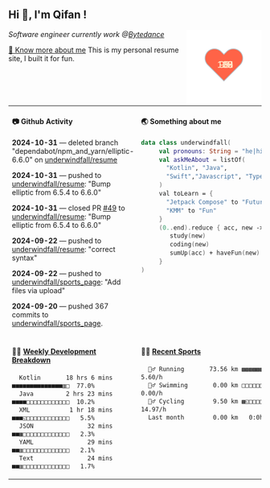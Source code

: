  <h2> Hi 👋, I'm Qifan ! </h2>
 <a href="https://github.com/underwindfall/iBeats"><img align="right" width="150px" src="https://raw.githubusercontent.com/underwindfall/iBeats/main/files/heart.svg"/></a>
 <p><em>Software engineer currently work @<a href="https://www.bytedance.com/en/">Bytedance</a></em></p>
 <p><a href="https://qifanyang.com/resume" target="_blank"> 🔭 Know more about me</a> This is my personal resume site, I built it for fun.</p>
 <table width="960px"><tr><td valign="top" width="50%">

  #### 📷 Github Activity
  <!-- githubActivity starts -->
**2024-10-31** — deleted branch "dependabot/npm_and_yarn/elliptic-6.6.0" on [underwindfall/resume](https://api.github.com/repos/underwindfall/resume)

**2024-10-31** — pushed to [underwindfall/resume](https://api.github.com/repos/underwindfall/resume): "Bump elliptic from 6.5.4 to 6.6.0"

**2024-10-31** — closed PR [#49](https://api.github.com/repos/underwindfall/resume/pulls/49) to [underwindfall/resume](https://api.github.com/repos/underwindfall/resume): "Bump elliptic from 6.5.4 to 6.6.0"

**2024-09-22** — pushed to [underwindfall/resume](https://api.github.com/repos/underwindfall/resume): "correct syntax"

**2024-09-22** — pushed to [underwindfall/sports_page](https://api.github.com/repos/underwindfall/sports_page): "Add files via upload"

**2024-09-20** — pushed 367 commits to [underwindfall/sports_page](https://api.github.com/repos/underwindfall/sports_page).
  <!-- githubActivity ends -->
  </td><td valign="top" width="50%">

  #### 🌏 Something about me
  <!-- profile starts -->
  ```kotlin
  data class underwindfall(
       val pronouns: String = "he|him",
       val askMeAbout = listOf(
         "Kotlin", "Java",
         "Swift","Javascript", "Typescript"
       )
       val toLearn = {
         "Jetpack Compose" to "Future",
         "KMM" to "Fun"
       }
       (0..end).reduce { acc, new ->
          study(new)
          coding(new)
          sumUp(acc) + haveFun(new)
       }
  )
  ```
  <!-- profile ends -->
  </td></tr><tr><td valign="top" width="50%">
  
  #### 🏊‍♂️ <a href="https://gist.github.com/underwindfall/377ee88ba1fabd1e93516e48ca9c61eb" target="_blank">Weekly Development Breakdown</a>
   <!-- codeTime starts -->
   ```text
     Kotlin       18 hrs 6 mins  ■■■■■■■■■■■■■■▥□  77.0%
     Java         2 hrs 23 mins  ■■■■□□□□□□□□□□□□  10.2%
     XML           1 hr 18 mins  ■■■◱□□□□□□□□□□□□   5.5%
     JSON               32 mins  ■■▦□□□□□□□□□□□□□   2.3%
     YAML               29 mins  ■■▥□□□□□□□□□□□□□   2.1%
     Text               24 mins  ■■▥□□□□□□□□□□□□□   1.7%
   ```
   <!-- codeTime starts -->
   </td>
   <td valign="top" width="50%">

   #### 🤾‍♂️ <a href="https://gist.github.com/underwindfall/76198d6f6918f9f94d022c8ad881f98b" target="_blank">Recent Sports</a>

   <!-- Sports starts -->
   ```text
     ‍🏃‍♂️ Running       73.56 km ▩▩▩▩▩▩▩▩▩▩▨□  5.60/h
     🏊‍♂️ Swimming       0.00 km □□□□□□□□□□□□  0.00/h
     🚴‍♂️ Cycling        9.50 km ▩◱□□□□□□□□□□ 14.97/h
     Last month        0.00 km   0:0h
   ```
   <!-- Sports ends -->
   </td></tr></table>